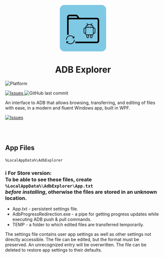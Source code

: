 <p align="center">
  <img alt="ADB Explorer Logo" src="icons/Store_icon_2023.png" width="150px" />
  <h1 align="center">ADB Explorer</h1>
</p>

<a title="Platform" target="_blank">
	<img src="https://img.shields.io/badge/Platform-Windows-blue" alt="Platform" />
</a>

<p >
  <a href="https://github.com/Alex4SSB/ADB-Explorer/issues">
    <img alt="Issues" src="https://img.shields.io/github/issues/Alex4SSB/ADB-Explorer?color=0088ff" />
  </a>
  <img alt="GitHub last commit" src="https://img.shields.io/github/last-commit/Alex4SSB/ADB-Explorer?label=Last%20commit">
</p>

An interface to ADB that allows browsing, transferring, and editing of files with ease, in a modern and fluent Windows app, built in WPF.



<a href="https://www.microsoft.com/store/apps/9PPGN2WM50QB">
      <img alt="Issues" width=300px src="https://get.microsoft.com/images/en-us%20light.svg" />
</a>

<br></br>
<h2 align="left"/>App Files</h2>

`%LocalAppData%\AdbExplorer`


### ℹ️ For Store version: <br />To be able to see these files, create `%LocalAppData%\AdbExplorer\App.txt` <br /> *before installing*, otherwise the files are stored in an unknown location.


* App.txt - persistent settings file.
* AdbProgressRedirection.exe - a pipe for getting progress updates while executing ADB push & pull commands.
* TEMP - a folder to which edited files are transferred temporarily.

The settings file contains user app settings as well as other settings not directly accessible.
The file can be edited, but the format must be preserved.
An unrecognized entry will be overwritten.
The file can be deleted to restore app settings to their defaults.
